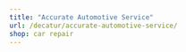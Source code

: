 ```yaml
---
title: "Accurate Automotive Service"
url: /decatur/accurate-automotive-service/
shop: car repair
---
```

